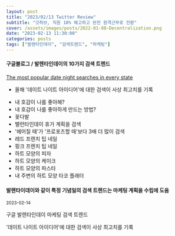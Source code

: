 ```yaml
---
layout: post
title: "2023/02/13 Twitter Review"
subtitle: "깃허브, 직원 10% 해고하고 완전 원격근무로 전환"
cover: /assets/images/posts/2022-01-08-Decentralization.png
date: "2023-02-13 11:30:00"
categories: posts
tags: ["발렌타인데이", "검색트렌드", "마케팅"]
---
```


<div class="row mb-3">
    <div class="col-xl-5 col-lg-12">
        <h4 class="mb-3">구글블로그 / 발렌타인데이의 10가지 검색 트렌드</h4>
        <p class="mb-3">
            <a href="https://blog.google/products/search/valentines-day-google-search-trends/">The most popular date night searches in every state</a>
        </p>
        <p class="mb-3">
            <ul>
                <li>올해 '데이트 나이트 아이디어'에 대한 검색이 사상 최고치를 기록</li>
            </ul>
        </p>
        <p class="mb-3">
            <ul>
                <li>내 호감이 나를 좋아해?</li>
                <li>내 호감이 나를 좋아하게 만드는 방법?</li>
                <li>꽃다발</li>
                <li>밸런타인데이 휴가 계획을 검색</li>
                <li>'헤어질 때'가 '프로포즈할 때'보다 3배 더 많이 검색</li>
                <li>레드 프렌치 팁 네일</li>
                <li>핑크 프렌치 팁 네일</li>
                <li>하트 모양의 피자</li>
                <li>하트 모양의 케이크</li>
                <li>하트 모양의 파스타</li>
                <li>내 주변의 하트 모양 타코 플래터</li>
            </ul>
        </p>
    </div>
    <div class="col-xl-7 col-lg-12 px-3">
        <h4 class="mb-3">
            발렌타이데이와 같이 특정 기념일의 검색 트렌드는 마케팅 계획을 수립에 도움
        </h4>
        <p class="mb-3">
            <small>2023-02-14</small>
        </p>
        <p class="mb-3">
            <span class="badge badge-outline-secondary">구글</span>
            <span class="badge badge-outline-secondary">발렌타인데이</span>
            <span class="badge badge-outline-secondary">마케팅</span>
            <span class="badge badge-outline-secondary">검색</span>
            <span class="badge badge-outline-secondary">트렌드</span>
        </p>
        <p class="mb-3">
            '데이트 나이트 아이디어'에 대한 검색이 사상 최고치를 기록
        </p>
    </div>
</div>